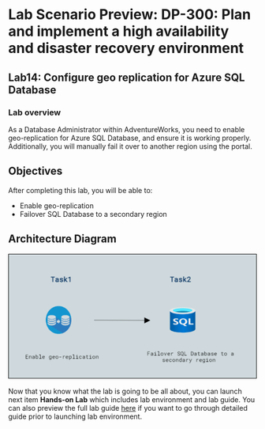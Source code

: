 # Lab Scenario Preview: DP-300: Plan and implement a high availability and disaster recovery environment 

## Lab14: Configure geo replication for Azure SQL Database

### Lab overview

As a Database Administrator within AdventureWorks, you need to enable geo-replication for Azure SQL Database, and ensure it is working properly. Additionally, you will manually fail it over to another region using the portal.

## Objectives

After completing this lab, you will be able to:

- Enable geo-replication
- Failover SQL Database to a secondary region

## Architecture Diagram

![](../images/preview14.png)

Now that you know what the lab is going to be all about, you can launch next item **Hands-on Lab** which includes lab environment and lab guide. You can also preview the full lab guide [here](https://experience.cloudlabs.ai/#/labguidepreview/3a90d263-187d-4c4a-bd76-5f1ea1682ec0) if you want to go through detailed guide prior to launching lab environment.  